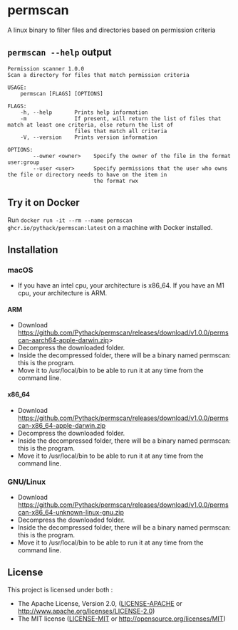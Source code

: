 # permscan

A linux binary to filter files and directories based on permission criteria

## `permscan --help` output

```
Permission scanner 1.0.0
Scan a directory for files that match permission criteria

USAGE:
    permscan [FLAGS] [OPTIONS]

FLAGS:
    -h, --help       Prints help information
    -m               If present, will return the list of files that match at least one criteria, else return the list of
                     files that match all criteria
    -V, --version    Prints version information

OPTIONS:
        --owner <owner>    Specify the owner of the file in the format user:group
        --user <user>      Specify permissions that the user who owns the file or directory needs to have on the item in
                           the format rwx
```

## Try it on Docker

Run `docker run -it --rm --name permscan ghcr.io/pythack/permscan:latest` on a machine with Docker installed.

## Installation

### macOS

* If you have an intel cpu, your architecture is x86_64.
If you have an M1 cpu, your architecture is ARM.

#### ARM

* Download
<https://github.com/Pythack/permscan/releases/download/v1.0.0/permscan-aarch64-apple-darwin.zip>>
* Decompress the downloaded folder.
* Inside the decompressed folder, there will be a binary named permscan: this is
  the program.
* Move it to /usr/local/bin to be able to run it at any time from the command
  line.

#### x86_64

* Download
<https://github.com/Pythack/permscan/releases/download/v1.0.0/permscan-x86_64-apple-darwin.zip>
* Decompress the downloaded folder.
* Inside the decompressed folder, there will be a binary named permscan: this is
  the program.
* Move it to /usr/local/bin to be able to run it at any time from the command
  line.

### GNU/Linux

* Download
<https://github.com/Pythack/permscan/releases/download/v1.0.0/permscan-x86_64-unknown-linux-gnu.zip>
* Decompress the downloaded folder.
* Inside the decompressed folder, there will be a binary named permscan: this is
  the program.
* Move it to /usr/local/bin to be able to run it at any time from the command
  line.

## License

This project is licensed under both :

* The Apache License, Version 2.0, ([LICENSE-APACHE](LICENSE-APACHE) or <http://www.apache.org/licenses/LICENSE-2.0>)
* The MIT license ([LICENSE-MIT](LICENSE-MIT) or
  <http://opensource.org/licenses/MIT>)
